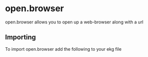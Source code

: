 # open.browser
open.browser allows you to open up a web-browser along with a url

## Importing
To import open.browser add the following to your ekg file